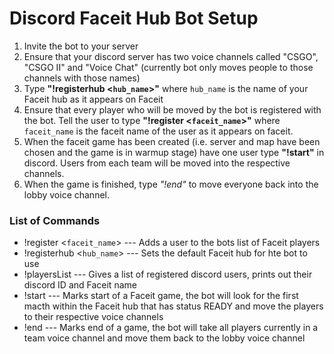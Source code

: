 # Discord Faceit Hub Bot Setup
1. Invite the bot to your server
2. Ensure that your discord server has two voice channels called "CSGO", "CSGO II" and "Voice Chat" (currently bot only moves people to those channels with those names)
3. Type **"!registerhub <`hub_name`>"** where `hub_name` is the name of your Faceit hub as it appears on Faceit
4. Ensure that every player who will be moved by the bot is registered with the bot. 
Tell the user to type **"!register <`faceit_name`>"** where `faceit_name` is the faceit name of the user as it appears on faceit.
5. When the faceit game has been created (i.e. server and map have been chosen and the game is in warmup stage) have one user type **"!start"** in discord. Users from each team will be moved into the respective channels.
6. When the game is finished, type *"!end"* to move everyone back into the lobby voice channel.

### List of Commands
* !register <`faceit_name`> --- Adds a user to the bots list of Faceit players
* !registerhub <`hub_name`> --- Sets the default Faceit hub for hte bot to use
* !playersList              --- Gives a list of registered discord users, prints out their discord ID and Faceit name
* !start                    --- Marks start of a Faceit game, the bot will look for the first macth within the Faceit hub that has status READY and move the players to their respective voice channels
* !end                      --- Marks end of a game, the bot will take all players currently in a team voice channel and move them back to the lobby voice channel
